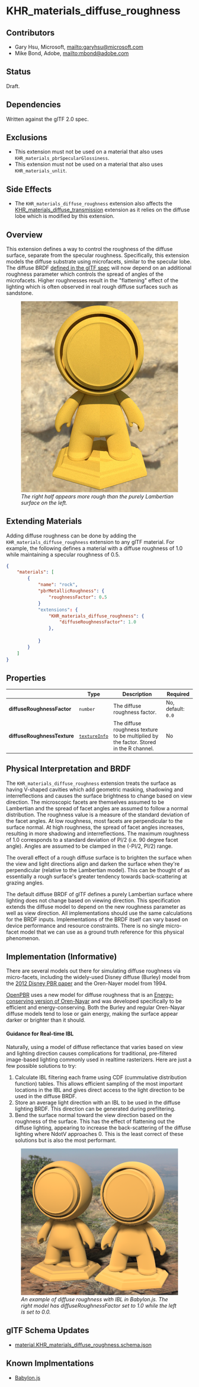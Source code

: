 # KHR\_materials\_diffuse\_roughness

## Contributors

* Gary Hsu, Microsoft, <mailto:garyhsu@microsoft.com>
* Mike Bond, Adobe, <mailto:mbond@adobe.com>

## Status

Draft.

## Dependencies

Written against the glTF 2.0 spec.

## Exclusions

* This extension must not be used on a material that also uses `KHR_materials_pbrSpecularGlossiness`.
* This extension must not be used on a material that also uses `KHR_materials_unlit`.

## Side Effects

* The `KHR_materials_diffuse_roughness` extension also affects the [KHR_materials_diffuse_transmission](https://github.com/KhronosGroup/glTF/blob/main/extensions/2.0/Khronos/KHR_materials_diffuse_transmission/README.md) extension as it relies on the diffuse lobe which is modified by this extension.

## Overview

This extension defines a way to control the roughness of the diffuse surface, separate from the specular roughness. Specifically, this extension models the diffuse substrate using microfacets, similar to the specular lobe. The diffuse BRDF [defined in the glTF spec](https://registry.khronos.org/glTF/specs/2.0/glTF-2.0.html#dielectrics) will now depend on an additional roughness parameter which controls the spread of angles of the microfacets. Higher roughnesses result in the "flattening" effect of the lighting which is often observed in real rough diffuse surfaces such as sandstone.
<figure>
<img src="./figures/diffuse_rough_meetmat.jpg">
<figcaption><em>The right half appears more rough than the purely Lambertian surface on the left.</em></figcaption>
</figure>

## Extending Materials

Adding diffuse roughness can be done by adding the `KHR_materials_diffuse_roughness` extension to any glTF material.  For example, the following defines a material with a diffuse roughness of 1.0 while maintaining a specular roughness of 0.5.

```json
{
    "materials": [
        {
            "name": "rock",
            "pbrMetallicRoughness": {
                "roughnessFactor": 0.5
            }
            "extensions": {
                "KHR_materials_diffuse_roughness": {
                    "diffuseRoughnessFactor": 1.0
                },
                
            }
        }
    ]
}
```

## Properties

|                                  | Type                                                                            | Description                            | Required             |
|----------------------------------|---------------------------------------------------------------------------------|----------------------------------------|----------------------|
|**diffuseRoughnessFactor** | `number` | The diffuse roughness factor. | No, default: `0.0` |
|**diffuseRoughnessTexture** | [`textureInfo`](/specification/2.0/README.md#reference-textureInfo) | The diffuse roughness texture to be multiplied by the factor. Stored in the R channel. | No |

## Physical Interpretation and BRDF

The `KHR_materials_diffuse_roughness` extension treats the surface as having V-shaped cavities which add geometric masking, shadowing and interreflections and causes the surface brightness to change based on view direction. The microscopic facets are themselves assumed to be Lambertian and the spread of facet angles are assumed to follow a normal distribution. The roughness value is a measure of the standard deviation of the facet angles. At low roughness, most facets are perpendicular to the surface normal. At high roughness, the spread of facet angles increases, resulting in more shadowing and interreflections. The maximum roughness of 1.0 corresponds to a standard deviation of PI/2 (i.e. 90 degree facet angle). Angles are assumed to be clamped in the (-PI/2, PI/2) range.

The overall effect of a rough diffuse surface is to brighten the surface when the view and light directions align and darken the surface when they're perpendicular (relative to the Lambertian model). This can be thought of as essentially a rough surface's greater tendency towards back-scattering at grazing angles.

The default diffuse BRDF of glTF defines a purely Lambertian surface where lighting does not change based on viewing direction. This specification extends the diffuse model to depend on the new roughness parameter as well as view direction. All implementations should use the same calculations for the BRDF inputs. Implementations of the BRDF itself can vary based on device performance and resource constraints. There is no single micro-facet model that we can use as a ground truth reference for this physical phenomenon.

## Implementation (Informative)

There are several models out there for simulating diffuse roughness via micro-facets, including the widely-used Disney diffuse (Burley) model from the [2012 Disney PBR paper](https://media.disneyanimation.com/uploads/production/publication_asset/48/asset/s2012_pbs_disney_brdf_notes_v3.pdf) and the Oren-Nayer model from 1994.

[OpenPBR](https://academysoftwarefoundation.github.io/OpenPBR/#model/basesubstrate/glossy-diffuse) uses a new model for diffuse roughness that is an [Energy-conserving version of Oren-Nayar](https://arxiv.org/abs/2410.18026) and was developed specifically to be efficient and energy-conserving. Both the Burley and regular Oren-Nayar diffuse models tend to lose or gain energy, making the surface appear darker or brighter than it should.

#### Guidance for Real-time IBL
Naturally, using a model of diffuse reflectance that varies based on view and lighting direction causes complications for traditional, pre-filtered image-based lighting commonly used in realtime rasterizers. Here are just a few possible solutions to try:
1. Calculate IBL filtering each frame using CDF (cummulative distribution function) tables. This allows efficient sampling of the most important locations in the IBL and gives direct access to the light direction to be used in the diffuse BRDF.
1. Store an average light direction with an IBL to be used in the diffuse lighting BRDF. This direction can be generated during prefiltering.
1. Bend the surface normal toward the view direction based on the roughness of the surface. This has the effect of flattening out the diffuse lighting, appearing to increase the back-scattering of the diffuse lighting where NdotV approaches 0. This is the least correct of these solutions but is also the most performant.

<figure>
<img src="./figures/meetmat.png">
<figcaption><em>An example of diffuse roughness with IBL in Babylon.js. The right model has diffuseRoughnessFactor set to 1.0 while the left is set to 0.0.</em></figcaption>
</figure>

## glTF Schema Updates

- [material.KHR_materials_diffuse_roughness.schema.json](schema/material.KHR_materials_diffuse_roughness.schema.json)

## Known Implmentations
- [Babylon.js](https://www.babylonjs.com/)